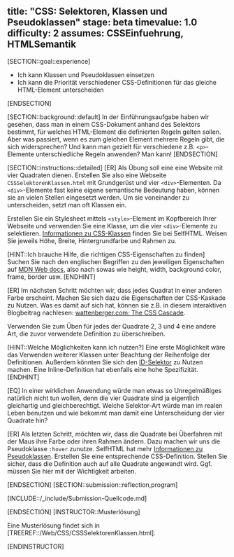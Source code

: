 title: "CSS: Selektoren, Klassen und Pseudoklassen"
stage: beta
timevalue: 1.0
difficulty: 2
assumes: CSSEinfuehrung, HTMLSemantik
---

[SECTION::goal::experience]

 - Ich kann Klassen und Pseudoklassen einsetzen
 - Ich kann die Priorität verschiedener CSS-Definitionen für das gleiche HTML-Element unterscheiden

[ENDSECTION]

[SECTION::background::default]
In der Einführungsaufgabe haben wir gesehen, dass man in einem CSS-Dokument anhand des Selektors bestimmt,
für welches HTML-Element die definierten Regeln gelten sollen. 
Aber was passiert, wenn es zum gleichen Element mehrere Regeln gibt, die sich widersprechen?
Und kann man gezielt für verschiedene z.B. `<p>`-Elemente unterschiedliche Regeln anwenden?
Man kann!
[ENDSECTION]

[SECTION::instructions::detailed]
[ER] Als Übung soll eine eine Website mit vier Quadraten dienen. 
Erstellen Sie also eine Webseite `CSSSelektorenKlassen.html` mit Grundgerüst und vier 
`<div>`-Elementen. 
Da `<div>`-Elemente fast keine eigene semantische Bedeutung haben, können sie an vielen Stellen eingesetzt werden. 
Um sie voneinander zu unterscheiden, setzt man oft Klassen ein.

Erstellen Sie ein Stylesheet mittels `<style>`-Element im Kopfbereich Ihrer Webseite und 
verwenden Sie eine Klasse, um die vier `<div>`-Elemente zu selektieren. 
[Informationen zu CSS-Klassen](https://wiki.selfhtml.org/wiki/CSS-Klasse)
finden Sie bei SelfHTML. 
Weisen Sie jeweils Höhe, Breite, Hintergrundfarbe und Rahmen zu.

[HINT::Ich brauche Hilfe, die richtigen CSS-Eigenschaften zu finden]
Suchen Sie nach den englischen Begriffen zu den jeweiligen Eigenschaften auf 
[MDN Web docs](https://developer.mozilla.org),
also nach sowas wie height, width, background color, frame, border usw.
[ENDHINT]

[ER] Im nächsten Schritt möchten wir, dass jedes Quadrat in einer anderen Farbe erscheint. 
Machen Sie sich dazu die Eigenschaften der CSS-Kaskade zu Nutzen. 
Was es damit auf sich hat, können sie z.B. in diesem interaktiven Blogbeitrag nachlesen: 
[wattenberger.com: The CSS Cascade](https://2019.wattenberger.com/blog/css-cascade).

Verwenden Sie zum Üben für jedes der Quadrate 2, 3 und 4 eine andere Art, 
die zuvor verwendete Definition zu überschreiben.


[HINT::Welche Möglichkeiten kann ich nutzen?]
Eine erste Möglichkeit wäre das Verwenden weiterer Klassen unter Beachtung der Reihenfolge der Definitionen.
Außerdem könnten Sie sich den 
[ID-Selektor](https://wiki.selfhtml.org/wiki/CSS/Tutorials/Selektoren/einfacher_Selektor)
zu Nutzen machen.
Eine Inline-Definition hat ebenfalls eine hohe Spezifizität.
[ENDHINT]

[EQ] In einer wirklichen Anwendung würde man etwas so Unregelmäßiges natürlich nicht tun
wollen, denn die vier Quadrate sind ja eigentlich gleichartig und gleichberechtigt.
Welche Selektor-Art würde man im realen Leben benutzen
und wie bekommt man damit eine Unterscheidung der vier Quadrate hin?

[ER] Als letzten Schritt, möchten wir, dass die Quadrate bei Überfahren mit der Maus ihre Farbe
oder ihren Rahmen ändern. 
Dazu machen wir uns die Pseudoklasse `:hover` zunutze. 
SelfHTML hat mehr 
[Informationen zu Pseudoklassen](https://wiki.selfhtml.org/wiki/CSS/Tutorials/Selektoren/Pseudoklasse). 
Erstellen Sie eine entsprechende CSS-Definition. Stellen Sie sicher, 
dass die Definition auch auf alle Quadrate angewandt wird. 
Ggf. müssen Sie hier mit der Wichtigkeit arbeiten.

[ENDSECTION]
[SECTION::submission::reflection,program]

[INCLUDE::/_include/Submission-Quellcode.md]

[ENDSECTION]
[INSTRUCTOR::Musterlösung]

Eine Musterlösung findet sich in [TREEREF::/Web/CSS/CSSSelektorenKlassen.html].

[ENDINSTRUCTOR]
